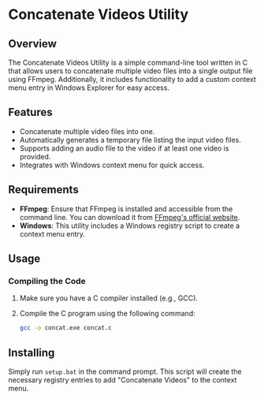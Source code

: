 # Concatenate Videos Utility

## Overview

The Concatenate Videos Utility is a simple command-line tool written in C that allows users to concatenate multiple video files into a single output file using FFmpeg. Additionally, it includes functionality to add a custom context menu entry in Windows Explorer for easy access.

## Features

- Concatenate multiple video files into one.
- Automatically generates a temporary file listing the input video files.
- Supports adding an audio file to the video if at least one video is provided.
- Integrates with Windows context menu for quick access.

## Requirements

- **FFmpeg**: Ensure that FFmpeg is installed and accessible from the command line. You can download it from [FFmpeg's official website](https://ffmpeg.org/download.html).
- **Windows**: This utility includes a Windows registry script to create a context menu entry.

## Usage

### Compiling the Code

1. Make sure you have a C compiler installed (e.g., GCC).
2. Compile the C program using the following command:

   ```bash
   gcc -o concat.exe concat.c
   ```

## Installing

Simply run `setup.bat` in the command prompt. This script will create the necessary registry entries to add "Concatenate Videos" to the context menu.
